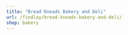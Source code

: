 ```yaml
---
title: "Bread Kneads Bakery and Deli"
url: /findlay/bread-kneads-bakery-and-deli/
shop: bakery
---
```

